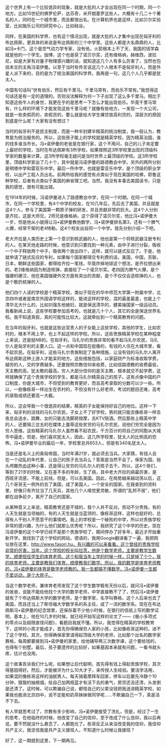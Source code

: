 这个世界上有一个比较诡异的现象，就是大批的人才会出现在同一个时期，同一个地方。比如15世纪的佛罗伦萨，达芬奇，米开朗基罗这些人，大概有十几二十个著名的人，同时在一个城市里，而且都很出名。在计算机界也是这样，比如贝尔实验室，比如施乐公司的研究中心，比如硅谷。

同样，在美国的科学界，也有这个情况出现，就是大批的人才集中出现在匈牙利的布达佩斯，更具体的来说是布达佩斯的三个中学里。这些人都是大名鼎鼎的人，比如冯•卡门，这个是空气动力学专家，没有他，火箭根本上不了天，我国的钱学森就是他的一个学生。伽博，这个也是获了诺贝尔奖，还有维格纳，赫维西，波拉尼，如是大家有对量子物理感兴趣的话，就知道这几个人有多么厉害了，当然也包括本文的主角冯诺伊曼。以至于当时有传言说这几个人根本不是匈牙利人，而是外星人派下来的，目的是为了统治美国的科学界。我再提一句，这几个人几乎都是犹太人。

中国有句话叫“世有伯乐，然后有千里马。千里马常有，而伯乐不常有。”我觉得这句话还是有一定的道理的。否则没法解释为何一下子出现了这么多千里马。相比于知道这些牛人的身世，我更在乎的是思考一下怎么才能出现伯乐。毕竟千里马常有，什么样的环境下才能发现这些千里马呢？就像有些地方，一发现一个大公司，就是一些卖假药的，卖假货的，要么就是给大学生裸贷放高利贷的，深层次的原因到底是什么呢？大家有没有想过？

当时的匈牙利不是民主制度，而是一种半封建半精英的统治制度，我一般认为，教育是为统治服务的。所以，这些孩子能上的学校就是精英学校，因为精英治国，谁的钱多谁当市长。冯•诺伊曼的老爸是在银行家，这个不用问，自己的儿子肯定要上最好的学校，当时在布达佩斯有3所学校，如果按照这3所学校里出现的顶级科学家的数量来计算，这3所学校毫无疑问是当时世界上最顶级的学校。这3所学校里，顶级科学家出了几十个，其中就是冯诺伊曼的路德教会中学。另外的两所分别是明塔中学和雷亚乐中学。最后一所中学，也就是雷亚乐中学，是个顶级的职业学校，以出产工程人员出名。前两所给我的感觉有点类似于现在美国的哈佛，耶鲁这种学校，后者有点类似于美国的麻省理工吧。当然，我没有本事去美国读书，只是我的感觉，很有可能出错。

在1914年的时候，冯诺伊曼进入了路德教会中学，在同一个时期，在同一个城市，在同一个学校里，有4个中学的校友，在10几年后，先后去了美国，并且就是这4个人，参与了美国第一颗原子弹的研发，并且贡献非常的巨大。这4个人分别是齐拉，这是大师兄，2师兄是维格纳，这个获得了诺贝尔奖，他比冯•诺伊曼大一岁，但是他从小就得让冯•诺伊曼教他数学，冯•诺伊曼排名第3，还有一个脾气火爆，经常干架的老4特勒。这4个校友出自同一个中学。我先分别介绍一下吧。

老大齐拉是人类历史上第一个意识到核武器的人，他也是第一个将核武器注册专利的人。在某天他走路的时候，他意识到只要找到一种元素，由中子进行分裂，吸收一个中子释放两个中子，吸收两个放出四个，这样，就可以链式反应了。于是，他就申请了链式反应的专利，如果每个国家都得交专利费的话，美国，中国，苏联，日本，朝鲜这些国家，都得给齐拉一笔钱，毕竟炸掉地球这个想法，是齐拉想出来的。老2维格纳因为制造核弹，直接给了一个诺贝尔奖。老四因为脾气火爆，是个强硬的硬汉，他在美国强硬外交方面有突出的贡献，是个不仅仅会造核弹的人，也是个敢扔核弹的人。

他们四个人读的学校是个精英学校，类似于现在的华中师范大学第一附属中学，北京四中或者是南京外国语学校这样的，能进这样的学校，混的最差最差，也能上个清华北大什么的，比如刘强东他媳妇，就是保送清华的，健美操国家一级运动员。我看新闻上说，这些学校要参加高考的，也就是几十个人，其它的全是保送世界名校。我不知道真假，真的可能性比较大。这就牵扯到一个精英教育的问题。

在当年的匈牙利，也就是这些达官贵人的子女能上这些学校，其他的学生，比如农村的，根本不用上学，也上不起这样的学校。所以，这些贵族精英学校在某种程度上来说，还是挺NB的。在匈牙利，马扎尔的贵族非常的看不起马扎尔农民，马扎尔人是匈牙利的主要人口。这一点和中国现在挺像的，有钱的人住在大城市里，看不起农民。在匈牙利，这些马扎尔贵族制定了各种措施，让没有钱的马扎尔人离开布达佩斯这种上游人才能呆的地方。这些措施包括，以家庭财产为标准收取学费，越穷的人，交的学费越多。还要按照宗教信仰来收费，比如信路德教的收费最低，天主教的高，犹太教的最高。穷人大部分信仰的是天主教，根本就交不起学费，这样就确保了这个贵族学校的学生，都是马扎尔精英自己的孩子。这有点像中国的户口制度，你是大城市，不但受到的教育更好，而且高考录取的分数可以少一些。所以，一些像栋哥一样出生在农村的，不但没有什么好老师，考试的题目还难，高考的录取成绩还要高一大截。

所以，这会导致一个很诡异的结果，精英的子女能保持好自己的地位。这样一下来，匈牙利的没钱的马扎尔农民，子女上不了好学校，男的就只能去像栋哥一样去夜总会送水，跳舞，女的只能去洗脚房按摩，去KTV陪酒。然后那些上精英中学的人，还要隔三岔五的在媒体上羞辱这些贫穷的马扎尔农民，说他们穷完全是因为穷人思维。这些精英的马扎尔人虽然看不起农民，千方百计的将自己的同胞从大城市中逼走，但是，他们喜欢犹太人，因此，这几所学校里，犹太人的比例高的恐怖，冯•诺伊曼毕业的最后一年，学校里总共653人，但是有340名犹太人。

当是还是名义上的奥匈帝国，当时年满21岁，就必须去当兵。大家猜，有钱人会在一个动乱的年代里，让自己的孩子去当兵么？答案是当然不会了。保家为国，抛头颅撒热血这种小事，还是得让贫穷的马扎尔人的孩子去干。所以，这4个哥们，等到了21岁的时候，又在差不多的年龄，生了病，其中老大齐拉的病最厉害，是西班牙流感，不能上前线，但是，可以去美国。因此，在局势越来越动荡以后，这几个哥哥无一例外的去了美国，成了美国人，一个安全的国家。在我查到的资料里，好像只有齐拉当了几天兵，其他几个人嗅觉更灵敏，所谓的“乱邦不居”，他们都在战争前夕，离开了自己的国家。

从某种意义上来说，精英教育还是不错的，我个人并不反对。劳动不分贵贱，有的人天生就是当领袖的，有的人天生就是当蓝领的，像栋哥这样，这样也挺好的，总得有人干别人不愿意干的事情吧。我上的学校是一个破败的中学，所以对贵族学校非常的感兴趣，为什么他们就那么优秀呢？所以，我研究了这个中学的历史。现在冯诺伊曼的这个中学已经不是那个贵族学校了，期间停办了好多年，最近才开始重新开学。我找到了这个学校的网站，德语的，我用Google翻译看了一遍，我把网址放在这里，http://www.fasori.hu，有兴趣的可以来看看。这个曾经的贵族学校非常的厉害，当年，这个学校的校长叫拉茨，他是个数学老师，主要是教学生数学，顺便担任学生的体育老师。这个和我当年上学的时候一样，只是掉了个个，我的体育老师，主要是教我们体育，顺便教我们数学。所以，我的数学是体育老师教的，冯•诺伊曼的体育是数学老师教的。我一生都搞不懂数学，冯•诺伊曼一生都不爱运动，是个大胖子。

当这个数学老师，兼体育老师发现了这个学生数学极有天份以后，就问冯•诺伊曼的爸爸，说能不能给他找个大学的数学老师，中学直接教不了了，然后冯•诺伊曼就有了个布达佩斯大学的数学老师，是个数学家，名字叫赛格，这个人后来也去了美国，而且还当上了斯坦福大学数学系的系主任，成了一流的数学系。现在在布达佩斯冯•诺伊曼的纪念馆里，还保存着不少他小时候，在银行的信纸上写的数学证明，基本上，他在10几岁的时候，就已经开始写这样的论文了——《极小多项式的零点以及超限直径问题》，看题目我就不懂。所以，我觉得在精英的学校教育下，这样的小孩才能成才。首先你得确保穷人家的小孩，比如像栋哥这种的，进不了这个学校。其次，你得确保家里请得起顶级大学的老师，比如那个出名的数学家赛格，每周都要接到冯•诺伊曼的家里，给他辅导两三次数学课，这个要给钱的，也得有个别墅。最后，孩子要遗传的比较好，如果基因本来就有问题，一看书就头疼，估计也没用。

这个故事告诉我们什么呢，如果想让后代聪明，首先得有钱上得起贵族学校，其次得基因得好。然后，才能被评为什么10大才子，来传授人生经验。要活学活用，如果混的像栋哥这样的油腻男人，每天骑着摩拜车回家，停车以后要先冷静个10分钟，狠狠的抽根烟，给自己加两瓶蓝才有活下去的勇气，房贷还没还清，头发倒是还清了。这时候，可以欺骗自己说，都怪自己的父辈没钱把我送进精英学校，如果我也能进北京四中，说不定能和奶茶妹妹做同学呢……不欺骗自己一下，真是活不下去。

有人早就思考过了，宗教有多少影响，冯•诺伊曼接受了洗礼，但是，经过了一生的思考，在他临终的时候，他改变了自己的信仰，至于改成了什么信仰，我以后再说，要不然就没什么悬念了，人都跑光了。栋哥反正从来没改变我的信仰，我信仰共产主义，我坚信我是共产主义接班人，不知道什么时候让我接班？

好了，这一期就到这里，下一期再见。
